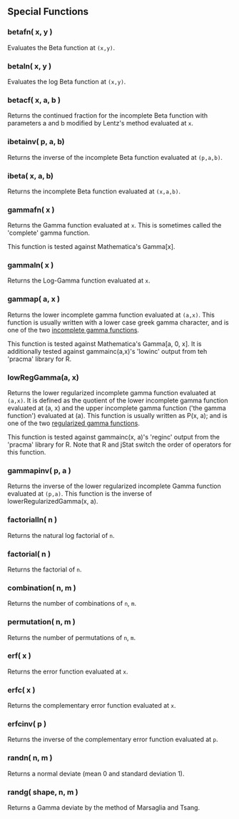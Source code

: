 ## Special Functions

### betafn( x, y )

Evaluates the Beta function at `(x,y)`.

### betaln( x, y )

Evaluates the log Beta function at `(x,y)`.

### betacf( x, a, b )

Returns the continued fraction for the incomplete Beta function with parameters a and b modified by Lentz's method evaluated at `x`.

### ibetainv( p, a, b)

Returns the inverse of the incomplete Beta function evaluated at `(p,a,b)`.

### ibeta( x, a, b)

Returns the incomplete Beta function evaluated at `(x,a,b)`.

### gammafn( x )

Returns the Gamma function evaluated at `x`. This is sometimes called the 'complete' gamma function.

This function is tested against Mathematica's Gamma[x].

### gammaln( x )

Returns the Log-Gamma function evaluated at `x`.

### gammap( a, x )

Returns the lower incomplete gamma function evaluated at `(a,x)`.
This function is usually written with a lower case greek gamma character, and is one of the two [incomplete gamma functions](http://mathworld.wolfram.com/IncompleteGammaFunction.html).

This function is tested against Mathematica's Gamma[a, 0, x].
It is additionally tested against gammainc(a,x)'s 'lowinc' output from teh 'pracma' library for R.

### lowRegGamma(a, x)

Returns the lower regularized incomplete gamma function evaluated at `(a,x)`.
It is defined as the quotient of the lower incomplete gamma function evaluated at (a, x) and the upper incomplete gamma function ('the gamma function') evaluated at (a).
This function is usually written as P(x, a); and is one of the two [regularized gamma functions](http://mathworld.wolfram.com/RegularizedGammaFunction.html).

This function is tested against gammainc(x, a)'s 'reginc' output from the 'pracma' library for R. Note that R and jStat switch the order of operators for this function.

### gammapinv( p, a )

Returns the inverse of the lower regularized incomplete Gamma function evaluated at `(p,a)`.
This function is the inverse of lowerRegularizedGamma(x, a).

### factorialln( n )

Returns the natural log factorial of `n`.

### factorial( n )

Returns the factorial of `n`.

### combination( n, m )

Returns the number of combinations of `n`, `m`.

### permutation( n, m )

Returns the number of permutations of `n`, `m`.


### erf( x )

Returns the error function evaluated at `x`.

### erfc( x )

Returns the complementary error function evaluated at `x`.

### erfcinv( p )

Returns the inverse of the complementary error function evaluated at `p`.

### randn( n, m )

Returns a normal deviate (mean 0 and standard deviation 1).

### randg( shape, n, m )

Returns a Gamma deviate by the method of Marsaglia and Tsang.

